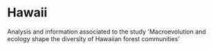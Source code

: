 # Hawaii
Analysis and information associated to the study 'Macroevolution and ecology shape the diversity of Hawaiian forest communities'
